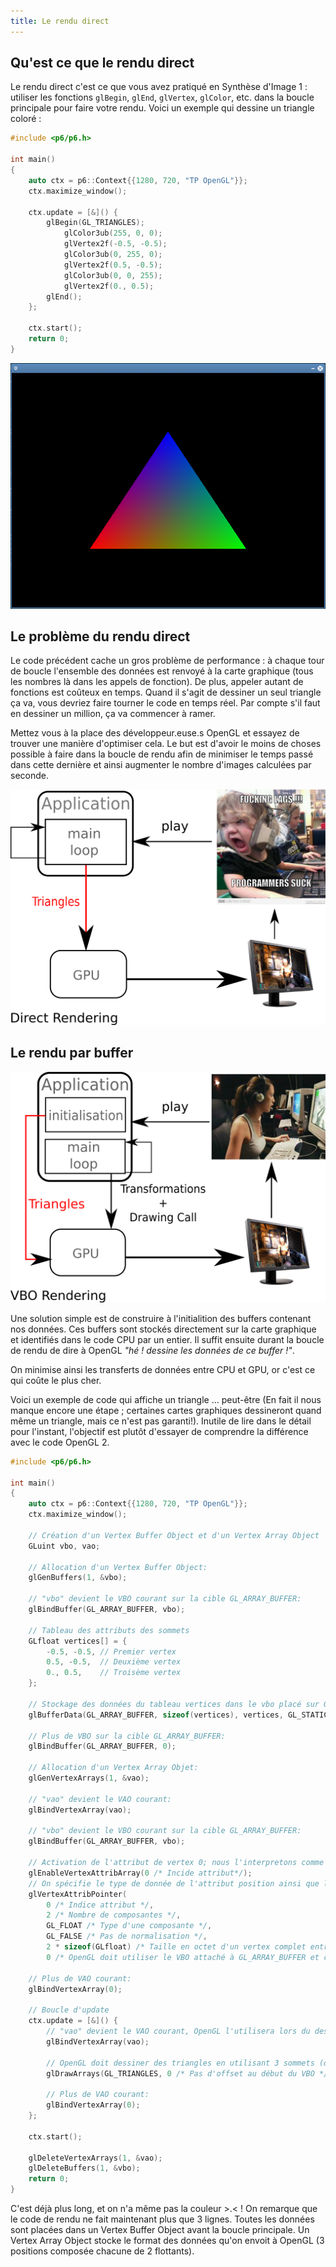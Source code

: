 ```yaml
---
title: Le rendu direct
---
```


## Qu'est ce que le rendu direct

Le rendu direct c'est ce que vous avez pratiqué en Synthèse d'Image 1 : utiliser les fonctions `glBegin`, `glEnd`, `glVertex`, `glColor`, etc. dans la boucle principale pour faire votre rendu. Voici un exemple qui dessine un triangle coloré :

<div style={{display: 'flex'}}>

```cpp title="OpenGL 2 et rendu direct"
#include <p6/p6.h>

int main()
{
    auto ctx = p6::Context{{1280, 720, "TP OpenGL"}};
    ctx.maximize_window();

    ctx.update = [&]() {
        glBegin(GL_TRIANGLES);
            glColor3ub(255, 0, 0);
            glVertex2f(-0.5, -0.5);
            glColor3ub(0, 255, 0);
            glVertex2f(0.5, -0.5);
            glColor3ub(0, 0, 255);
            glVertex2f(0., 0.5);
        glEnd();
    };

    ctx.start();
    return 0;
}
```

![Triangle Coloré](img/triangle.png)

</div>

## Le problème du rendu direct

<div style={{display: 'flex'}}>

<span>

Le code précédent cache un gros problème de performance : à chaque tour de boucle l'ensemble des données est renvoyé à la carte graphique (tous les nombres là dans les appels de fonction). De plus, appeler autant de fonctions est coûteux en temps. Quand il s'agit de dessiner un seul triangle ça va, vous devriez faire tourner le code en temps réel. Par compte s'il faut en dessiner un million, ça va commencer à ramer.

Mettez vous à la place des développeur.euse.s OpenGL et essayez de trouver une manière d'optimiser cela. Le but est d'avoir le moins de choses possible à faire dans la boucle de rendu afin de minimiser le temps passé dans cette dernière et ainsi augmenter le nombre d'images calculées par seconde.

</span>

![Probleme](img/probleme.png)

</div>


## Le rendu par buffer

<div style={{display: 'flex'}}>

![Solution](img/solution.png)

<span>

Une solution simple est de construire à l'initialition des buffers contenant nos données. Ces buffers sont stockés directement sur la carte graphique et identifiés dans le code CPU par un entier. Il suffit ensuite durant la boucle de rendu de dire à OpenGL *"hé ! dessine les données de ce buffer !"*.

On minimise ainsi les transferts de données entre CPU et GPU, or c'est ce qui coûte le plus cher.

</span>

</div>

Voici un exemple de code qui affiche un triangle ... peut-être (En fait il nous manque encore une étape ; certaines cartes graphiques dessineront quand même un triangle, mais ce n'est pas garanti!). Inutile de lire dans le détail pour l'instant, l'objectif est plutôt d'essayer de comprendre la différence avec le code OpenGL 2.

```cpp
#include <p6/p6.h>

int main()
{
    auto ctx = p6::Context{{1280, 720, "TP OpenGL"}};
    ctx.maximize_window();

    // Création d'un Vertex Buffer Object et d'un Vertex Array Object
    GLuint vbo, vao;

    // Allocation d'un Vertex Buffer Object:
    glGenBuffers(1, &vbo);

    // "vbo" devient le VBO courant sur la cible GL_ARRAY_BUFFER:
    glBindBuffer(GL_ARRAY_BUFFER, vbo);

    // Tableau des attributs des sommets
    GLfloat vertices[] = {
        -0.5, -0.5, // Premier vertex
        0.5, -0.5,  // Deuxième vertex
        0., 0.5,    // Troisème vertex
    };

    // Stockage des données du tableau vertices dans le vbo placé sur GL_ARRAY_BUFFER (c'est à dire "vbo" ici) :
    glBufferData(GL_ARRAY_BUFFER, sizeof(vertices), vertices, GL_STATIC_DRAW);

    // Plus de VBO sur la cible GL_ARRAY_BUFFER:
    glBindBuffer(GL_ARRAY_BUFFER, 0);

    // Allocation d'un Vertex Array Objet:
    glGenVertexArrays(1, &vao);

    // "vao" devient le VAO courant:
    glBindVertexArray(vao);

    // "vbo" devient le VBO courant sur la cible GL_ARRAY_BUFFER:
    glBindBuffer(GL_ARRAY_BUFFER, vbo);

    // Activation de l'attribut de vertex 0; nous l'interpretons comme la position
    glEnableVertexAttribArray(0 /* Incide attribut*/);
    // On spécifie le type de donnée de l'attribut position ainsi que la manière dont il est stocké dans le VBO
    glVertexAttribPointer(
        0 /* Indice attribut */,
        2 /* Nombre de composantes */,
        GL_FLOAT /* Type d'une composante */,
        GL_FALSE /* Pas de normalisation */,
        2 * sizeof(GLfloat) /* Taille en octet d'un vertex complet entre chaque attribut position */,
        0 /* OpenGL doit utiliser le VBO attaché à GL_ARRAY_BUFFER et commencer à l'offset 0 */);

    // Plus de VAO courant:
    glBindVertexArray(0);

    // Boucle d'update
    ctx.update = [&]() {
        // "vao" devient le VAO courant, OpenGL l'utilisera lors du dessin pour avoir des informations sur les sommets
        glBindVertexArray(vao);

        // OpenGL doit dessiner des triangles en utilisant 3 sommets (donc un seul triangle)
        glDrawArrays(GL_TRIANGLES, 0 /* Pas d'offset au début du VBO */, 3);

        // Plus de VAO courant:
        glBindVertexArray(0);
    };

    ctx.start();

    glDeleteVertexArrays(1, &vao);
    glDeleteBuffers(1, &vbo);
    return 0;
}
```

C'est déjà plus long, et on n'a même pas la couleur >.< ! On remarque que le code de rendu ne fait maintenant plus que 3 lignes. Toutes les données sont placées dans un Vertex Buffer Object avant la boucle principale. Un Vertex Array Object stocke le format des données qu'on envoit à OpenGL (3 positions composée chacune de 2 flottants). 